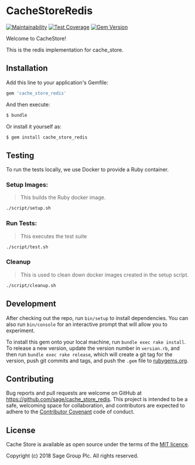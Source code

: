 # CacheStoreRedis

[![Maintainability](https://api.codeclimate.com/v1/badges/c6a9256278881eab8328/maintainability)](https://codeclimate.com/github/Sage/cache_store_redis/maintainability)
[![Test Coverage](https://api.codeclimate.com/v1/badges/c6a9256278881eab8328/test_coverage)](https://codeclimate.com/github/Sage/cache_store_redis/test_coverage)
[![Gem Version](https://badge.fury.io/rb/cache_store_redis.svg)](https://badge.fury.io/rb/cache_store_redis)

Welcome to CacheStore!

This is the redis implementation for cache_store.

## Installation

Add this line to your application's Gemfile:

```ruby
gem 'cache_store_redis'
```

And then execute:

```bash
$ bundle
```

Or install it yourself as:

```bash
$ gem install cache_store_redis
```

## Testing

To run the tests locally, we use Docker to provide a Ruby container.

### Setup Images:

> This builds the Ruby docker image.

```bash
./script/setup.sh
```

### Run Tests:

> This executes the test suite

```bash
./script/test.sh
```

### Cleanup

> This is used to clean down docker images created in the setup script.

```bash
./script/cleanup.sh
```

## Development

After checking out the repo, run `bin/setup` to install dependencies. You can also run `bin/console` for an interactive prompt that will allow you to experiment.

To install this gem onto your local machine, run `bundle exec rake install`. To release a new version, update the version number in `version.rb`, and then run `bundle exec rake release`, which will create a git tag for the version, push git commits and tags, and push the `.gem` file to [rubygems.org](https://rubygems.org).

## Contributing

Bug reports and pull requests are welcome on GitHub at https://github.com/sage/cache_store_redis. This project is intended to be a safe, welcoming space for collaboration, and contributors are expected to adhere to the [Contributor Covenant](http://contributor-covenant.org) code of conduct.


## License

Cache Store is available as open source under the terms of the
[MIT licence](LICENSE).

Copyright (c) 2018 Sage Group Plc. All rights reserved.

